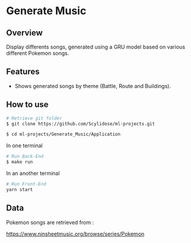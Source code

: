 # Generate Music

## Overview 

Display differents songs, generated using a GRU model based on various different Pokemon songs.

## Features

-  Shows generated songs by theme (Battle, Route and Buildings).  


## How to use
  
  ```bash
# Retrieve git folder
$ git clone https://github.com/Scylidose/ml-projects.git

$ cd ml-projects/Generate_Music/Application
```

In one terminal 

```bash
# Run Back-End
$ make run
```

In an another terminal 

```bash
# Run Front-End
yarn start
```

## Data

Pokemon songs are retrieved from :

https://www.ninsheetmusic.org/browse/series/Pokemon
